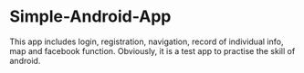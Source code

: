 # Simple-Android-App
This app includes login, registration,  navigation, record of individual info, map and facebook function. Obviously, it is a test app to practise the skill of android.
